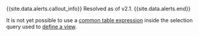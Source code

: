 {{site.data.alerts.callout_info}}
Resolved as of v2.1.
{{site.data.alerts.end}}

It is not yet possible to use a [common table expression](common-table-expressions.html) inside the selection query used to [define a view](create-view.html).
